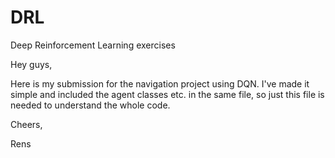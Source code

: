 # DRL
Deep Reinforcement Learning exercises

Hey guys,

Here is my submission for the navigation project using DQN. I've made it simple and included the agent classes etc. in the same file, so just this file is needed to understand the whole code.

Cheers,

Rens

